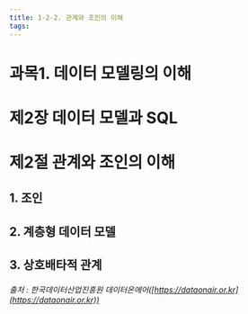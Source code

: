 ```yaml
---
title: 1-2-2. 관계와 조인의 이해
tags: 
---
```


# 과목1. 데이터 모델링의 이해
# 제2장 데이터 모델과 SQL
# 제2절 관계와 조인의 이해

## 1. 조인

## 2. 계층형 데이터 모델

## 3. 상호배타적 관계



###### 출처 : 한국데이터산업진흥원 데이터온에어([https://dataonair.or.kr](https://dataonair.or.kr))